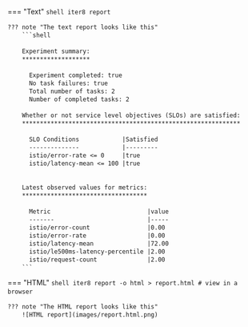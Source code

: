 === "Text"
    ```shell
    iter8 report
    ```

    ??? note "The text report looks like this"
        ```shell

        Experiment summary:
        *******************

          Experiment completed: true
          No task failures: true
          Total number of tasks: 2
          Number of completed tasks: 2

        Whether or not service level objectives (SLOs) are satisfied:
        *************************************************************

          SLO Conditions            |Satisfied
          --------------            |---------
          istio/error-rate <= 0     |true
          istio/latency-mean <= 100 |true
          

        Latest observed values for metrics:
        ***********************************

          Metric                           |value
          -------                          |-----
          istio/error-count                |0.00
          istio/error-rate                 |0.00
          istio/latency-mean               |72.00
          istio/le500ms-latency-percentile |2.00
          istio/request-count              |2.00
        ```

=== "HTML"
    ```shell
    iter8 report -o html > report.html # view in a browser
    ```

    ??? note "The HTML report looks like this"
        ![HTML report](images/report.html.png)